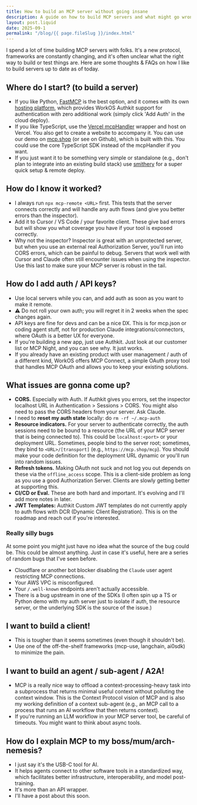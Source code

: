 ```yaml
---
title: How to build an MCP server without going insane
description: A guide on how to build MCP servers and what might go wrong along the way. 
layout: post.liquid
date: 2025-09-1
permalink: "/blog/{{ page.fileSlug }}/index.html"
---
```


I spend a lot of time building MCP servers with folks. It's a new protocol, frameworks are constantly changing, and it's often unclear what the right way to build or test things are. Here are some thoughts & FAQs on how I like to build servers up to date as of today.

## Where do I start? (to build a server)

- If you like Python, [FastMCP](https://gofastmcp.com/getting-started/welcome) is the best option, and it comes with its own [hosting platform](https://www.fastmcp.cloud/), which provides WorkOS Authkit support for authentication with zero additional work (simply click 'Add Auth' in the cloud deploy).
- If you like TypeScript, use the [Vercel mcpHandler](https://github.com/vercel/mcp-adapter) wrapper and host on Vercel. You also get to create a website to accompany it. You can use our demo on [mcp.shop](http://mcp.shop) (or see on Github), which is built with this. You could use the core TypeScript SDK instead of the mcpHandler if you want.
- If you just want it to be something very simple or standalone (e.g., don't plan to integrate into an existing build stack) use [smithery](https://smithery.ai/docs/getting_started/quickstart_build) for a super quick setup & remote deploy.

## How do I know it worked?

- I always run `npx mcp-remote <URL>` first. This tests that the server connects correctly and will handle any auth flows (and give you better errors than the inspector).
- Add it to Cursor / VS Code / your favorite client. These give bad errors but will show you what coverage you have if your tool is exposed correctly.
- Why not the inspector? Inspector is great with an unprotected server, but when you use an external real Authorization Server, you'll run into CORS errors, which can be painful to debug. Servers that work well with Cursor and Claude often still encounter issues when using the inspector. Use this last to make sure your MCP server is robust in the tail.

## How do I add auth / API keys?

- Use local servers while you can, and add auth as soon as you want to make it remote.
- ⚠️ Do not roll your own auth; you will regret it in 2 weeks when the spec changes again.
- API keys are fine for devs and can be a nice DX. This is for mcp.json or coding agent stuff, not for production Claude integrations/connectors, where OAuth is a better UX for everyone.
- If you're building a new app, just use Authkit. Just look at our customer list or MCP Night, and you can see why. It just works.
- If you already have an existing product with user management / auth of a different kind, WorkOS offers MCP Connect, a simple OAuth proxy tool that handles MCP OAuth and allows you to keep your existing solutions.

## What issues are gonna come up?

- **CORS.** Especially with Auth. If Authkit gives you errors, set the inspector localhost URL in Authentication > Sessions > CORS. You might also need to pass the CORS headers from your server. Ask Claude.
- I need to **reset my auth state** locally: do `rm -rf ~/.mcp-auth`
- **Resource indicators.** For your server to authenticate correctly, the auth sessions need to be bound to a resource (the URL of your MCP server that is being connected to). This could be `localhost:<port>` or your deployment URL. Sometimes, people bind to the server root; sometimes, they bind to `<URL>/[transport]` (e.g., `https://mcp.shop/mcp`). You should make your code definition for the deployment URL dynamic or you'll run into random issues.
- **Refresh tokens.** Making OAuth not suck and not log you out depends on these via the `offline_access` scope. This is a client-side problem as long as you use a good Authorization Server. Clients are slowly getting better at supporting this.
- **CI/CD or Eval.** These are both hard and important. It's evolving and I'll add more notes in later.
- **JWT Templates:** Authkit Custom JWT templates do not currently apply to auth flows with DCR (Dynamic Client Registration). This is on the roadmap and reach out if you're interested.
    
### Really silly bugs
At some point you might just have no idea what the source of the bug could be. This could be almost anything. Just in case it's useful, here are a series of random bugs that I've seen before.
- Cloudflare or another bot blocker disabling the `Claude` user agent restricting MCP connections.
- Your AWS VPC is misconfigured. 
- Your `/.well-known` endpoints aren't actually accessible. 
- There is a bug upstream in one of the SDKs (I often spin up a TS or Python demo with my auth server just to isolate if auth, the resource server, or the underlying SDK is the source of the issue.)


## I want to build a client!

- This is tougher than it seems sometimes (even though it shouldn't be).
- Use one of the off-the-shelf frameworks (mcp-use, langchain, ai0sdk) to minimize the pain.

## I want to build an agent / sub-agent / A2A!

- MCP is a really nice way to offload a context-processing-heavy task into a subprocess that returns minimal useful context without polluting the context window. This is the Context Protocol vision of MCP and is also my working definition of a context sub-agent (e.g., an MCP call to a process that runs an AI workflow that then returns context).
- If you're running an LLM workflow in your MCP server tool, be careful of timeouts. You might want to think about async tools.

## How do I explain MCP to my boss/mum/arch-nemesis?

- I just say it's the USB-C tool for AI.
- It helps agents connect to other software tools in a standardized way, which facilitates better infrastructure, interoperability, and model post-training.
- It's more than an API wrapper.
- I'll have a post about this soon.